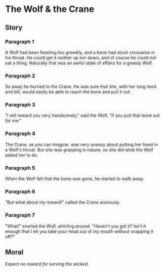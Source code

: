 
# The Wolf & the Crane

## Story


### Paragraph 1

A Wolf had been feasting too greedily, and a bone had stuck crosswise in his throat. He could get it neither up nor down, and of course he could not eat a thing. Naturally that was an awful state of affairs for a greedy Wolf.



### Paragraph 2

So away he hurried to the Crane. He was sure that she, with her long neck and bill, would easily be able to reach the bone and pull it out.



### Paragraph 3

"I will reward you very handsomely," said the Wolf, "if you pull that bone out for me."



### Paragraph 4

The Crane, as you can imagine, was very uneasy about putting her head in a Wolf's throat. But she was grasping in nature, so she did what the Wolf asked her to do.



### Paragraph 5

When the Wolf felt that the bone was gone, he started to walk away.



### Paragraph 6

"But what about my reward!" called the Crane anxiously.



### Paragraph 7

"What!" snarled the Wolf, whirling around. "Haven't you got it? Isn't it enough that I let you take your head out of my mouth without snapping it off?"



## Moral

_Expect no reward for serving the wicked._

